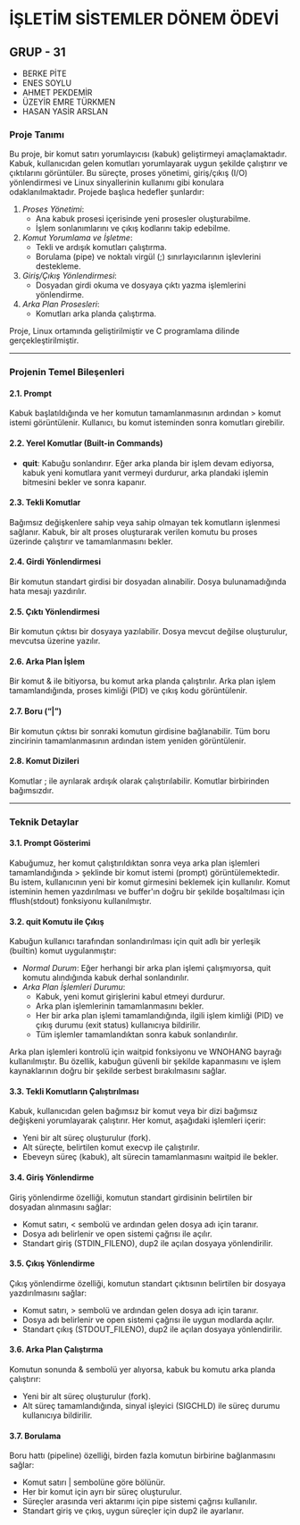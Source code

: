 # İŞLETİM SİSTEMLER DÖNEM ÖDEVİ
## GRUP - 31

- BERKE PİTE
- ENES SOYLU
- AHMET PEKDEMİR
- ÜZEYİR EMRE TÜRKMEN
- HASAN YASİR ARSLAN

### Proje Tanımı

Bu proje, bir komut satırı yorumlayıcısı (kabuk) geliştirmeyi amaçlamaktadır. Kabuk, kullanıcıdan gelen komutları yorumlayarak uygun şekilde çalıştırır ve çıktılarını görüntüler. Bu süreçte, proses yönetimi, giriş/çıkış (I/O) yönlendirmesi ve Linux sinyallerinin kullanımı gibi konulara odaklanılmaktadır. Projede başlıca hedefler şunlardır:

1. *Proses Yönetimi*:
   - Ana kabuk prosesi içerisinde yeni prosesler oluşturabilme.
   - İşlem sonlanımlarını ve çıkış kodlarını takip edebilme.
2. *Komut Yorumlama ve İşletme*:
   - Tekli ve ardışık komutları çalıştırma.
   - Borulama (pipe) ve noktalı virgül (;) sınırlayıcılarının işlevlerini destekleme.
3. *Giriş/Çıkış Yönlendirmesi*:
   - Dosyadan girdi okuma ve dosyaya çıktı yazma işlemlerini yönlendirme.
4. *Arka Plan Prosesleri*:
   - Komutları arka planda çalıştırma.

Proje, Linux ortamında geliştirilmiştir ve C programlama dilinde gerçekleştirilmiştir.

---

### Projenin Temel Bileşenleri

#### 2.1. Prompt
Kabuk başlatıldığında ve her komutun tamamlanmasının ardından > komut istemi görüntülenir. Kullanıcı, bu komut isteminden sonra komutları girebilir.

#### 2.2. Yerel Komutlar (Built-in Commands)
- **quit**: Kabuğu sonlandırır. Eğer arka planda bir işlem devam ediyorsa, kabuk yeni komutlara yanıt vermeyi durdurur, arka plandaki işlemin bitmesini bekler ve sonra kapanır.

#### 2.3. Tekli Komutlar
Bağımsız değişkenlere sahip veya sahip olmayan tek komutların işlenmesi sağlanır. Kabuk, bir alt proses oluşturarak verilen komutu bu proses üzerinde çalıştırır ve tamamlanmasını bekler.

#### 2.4. Girdi Yönlendirmesi
Bir komutun standart girdisi bir dosyadan alınabilir. Dosya bulunamadığında hata mesajı yazdırılır.

#### 2.5. Çıktı Yönlendirmesi
Bir komutun çıktısı bir dosyaya yazılabilir. Dosya mevcut değilse oluşturulur, mevcutsa üzerine yazılır.

#### 2.6. Arka Plan İşlem
Bir komut & ile bitiyorsa, bu komut arka planda çalıştırılır. Arka plan işlem tamamlandığında, proses kimliği (PID) ve çıkış kodu görüntülenir.

#### 2.7. Boru (“|”)
Bir komutun çıktısı bir sonraki komutun girdisine bağlanabilir. Tüm boru zincirinin tamamlanmasının ardından istem yeniden görüntülenir.

#### 2.8. Komut Dizileri
Komutlar ; ile ayrılarak ardışık olarak çalıştırılabilir. Komutlar birbirinden bağımsızdır.

---

### Teknik Detaylar

#### 3.1. Prompt Gösterimi
Kabuğumuz, her komut çalıştırıldıktan sonra veya arka plan işlemleri tamamlandığında > şeklinde bir komut istemi (prompt) görüntülemektedir. Bu istem, kullanıcının yeni bir komut girmesini beklemek için kullanılır. Komut isteminin hemen yazdırılması ve buffer'ın doğru bir şekilde boşaltılması için fflush(stdout) fonksiyonu kullanılmıştır.

#### 3.2. quit Komutu ile Çıkış
Kabuğun kullanıcı tarafından sonlandırılması için quit adlı bir yerleşik (builtin) komut uygulanmıştır:
- *Normal Durum*: Eğer herhangi bir arka plan işlemi çalışmıyorsa, quit komutu alındığında kabuk derhal sonlandırılır.
- *Arka Plan İşlemleri Durumu*:
  - Kabuk, yeni komut girişlerini kabul etmeyi durdurur.
  - Arka plan işlemlerinin tamamlanmasını bekler.
  - Her bir arka plan işlemi tamamlandığında, ilgili işlem kimliği (PID) ve çıkış durumu (exit status) kullanıcıya bildirilir.
  - Tüm işlemler tamamlandıktan sonra kabuk sonlandırılır.

Arka plan işlemleri kontrolü için waitpid fonksiyonu ve WNOHANG bayrağı kullanılmıştır. Bu özellik, kabuğun güvenli bir şekilde kapanmasını ve işlem kaynaklarının doğru bir şekilde serbest bırakılmasını sağlar.

#### 3.3. Tekli Komutların Çalıştırılması
Kabuk, kullanıcıdan gelen bağımsız bir komut veya bir dizi bağımsız değişkeni yorumlayarak çalıştırır. Her komut, aşağıdaki işlemleri içerir:
- Yeni bir alt süreç oluşturulur (fork).
- Alt süreçte, belirtilen komut execvp ile çalıştırılır.
- Ebeveyn süreç (kabuk), alt sürecin tamamlanmasını waitpid ile bekler.

#### 3.4. Giriş Yönlendirme
Giriş yönlendirme özelliği, komutun standart girdisinin belirtilen bir dosyadan alınmasını sağlar:
- Komut satırı, < sembolü ve ardından gelen dosya adı için taranır.
- Dosya adı belirlenir ve open sistemi çağrısı ile açılır.
- Standart giriş (STDIN_FILENO), dup2 ile açılan dosyaya yönlendirilir.

#### 3.5. Çıkış Yönlendirme
Çıkış yönlendirme özelliği, komutun standart çıktısının belirtilen bir dosyaya yazdırılmasını sağlar:
- Komut satırı, > sembolü ve ardından gelen dosya adı için taranır.
- Dosya adı belirlenir ve open sistemi çağrısı ile uygun modlarda açılır.
- Standart çıkış (STDOUT_FILENO), dup2 ile açılan dosyaya yönlendirilir.

#### 3.6. Arka Plan Çalıştırma
Komutun sonunda & sembolü yer alıyorsa, kabuk bu komutu arka planda çalıştırır:
- Yeni bir alt süreç oluşturulur (fork).
- Alt süreç tamamlandığında, sinyal işleyici (SIGCHLD) ile süreç durumu kullanıcıya bildirilir.

#### 3.7. Borulama
Boru hattı (pipeline) özelliği, birden fazla komutun birbirine bağlanmasını sağlar:
- Komut satırı | sembolüne göre bölünür.
- Her bir komut için ayrı bir süreç oluşturulur.
- Süreçler arasında veri aktarımı için pipe sistemi çağrısı kullanılır.
- Standart giriş ve çıkış, uygun süreçler için dup2 ile ayarlanır.

